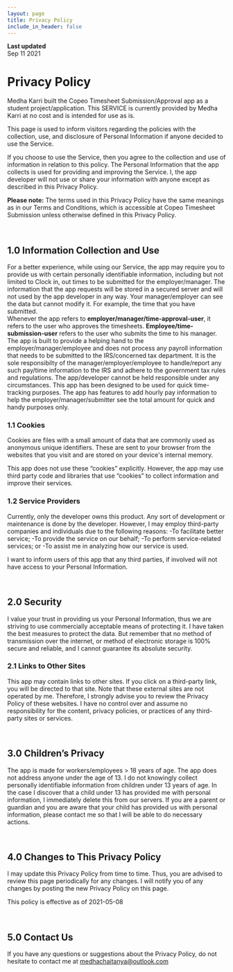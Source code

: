 ```yaml
---
layout: page
title: Privacy Policy
include_in_header: false
---
```


**Last updated**  
Sep 11 2021

# Privacy Policy
Medha Karri built the Copeo Timesheet Submission/Approval app as a student project/application. This SERVICE is currently provided by Medha Karri at no cost and is intended for use as is.

This page is used to inform visitors regarding the policies with the collection, use, and disclosure of Personal Information if anyone decided to use the Service.

If you choose to use the Service, then you agree to the collection and use of information in relation to this policy. The Personal Information that the app collects is used for providing and improving the Service. I, the app developer will not use or share your information with anyone except as described in this Privacy Policy.

**Please note:** The terms used in this Privacy Policy have the same meanings as in our Terms and Conditions, which is accessible at Copeo Timesheet Submission unless otherwise defined in this Privacy Policy.

<br>

## 1.0 Information Collection and Use
For a better experience, while using our Service, the app may require you to provide us with certain personally identifiable information, including but not limited to Clock in, out times to be submitted for the employer/manager. The information that the app requests will be stored in a secured server and will not used by the app developer in any way. Your manager/employer can see the data but cannot modify it. For example, the time that you have submitted. 
<br>
Whenever the app refers to **employer/manager/time-approval-user**, it refers to the user who approves the timesheets. **Employee/time-submission-user** refers to the user who submits the time to his manager. The app is built to provide a helping hand to the employer/manager/employee and does not process any payroll information that needs to be submitted to the IRS/concerned tax department. It is the sole responsibilty of the manager/employer/employee to handle/report any such pay/time information to the IRS and adhere to the government tax rules and regulations. The app/developer cannot be held responsible under any circumstances. This app has been designed to be used for quick time-tracking purposes. The app has features to add hourly pay information to help the employer/manager/submitter see the total amount for quick and handy purposes only.

### 1.1 Cookies
Cookies are files with a small amount of data that are commonly used as anonymous unique identifiers. These are sent to your browser from the websites that you visit and are stored on your device's internal memory.

This app does not use these “cookies” explicitly. However, the app may use third party code and libraries that use “cookies” to collect information and improve their services. 

### 1.2 Service Providers
Currently, only the developer owns this product. Any sort of development or maintenance is done by the developer. However, I may employ third-party companies and individuals due to the following reasons:
    -To facilitate better service;
    -To provide the service on our behalf;
    -To perform service-related services; or
    -To assist me in analyzing how our service is used.

I want to inform users of this app that any third parties, if involved will not have access to your Personal Information.

<br>

## 2.0 Security
I value your trust in providing us your Personal Information, thus we are striving to use commercially acceptable means of protecting it. I have taken the best measures to protect the data. But remember that no method of transmission over the internet, or method of electronic storage is 100% secure and reliable, and I cannot guarantee its absolute security.

### 2.1 Links to Other Sites
This app may contain links to other sites. If you click on a third-party link, you will be directed to that site. Note that these external sites are not operated by me. Therefore, I strongly advise you to review the Privacy Policy of these websites. I have no control over and assume no responsibility for the content, privacy policies, or practices of any third-party sites or services.

<br>

## 3.0 Children’s Privacy
The app is made for workers/employees > 18 years of age. The app does not address anyone under the age of 13. I do not knowingly collect personally identifiable information from children under 13 years of age. In the case I discover that a child under 13 has provided me with personal information, I immediately delete this from our servers. If you are a parent or guardian and you are aware that your child has provided us with personal information, please contact me so that I will be able to do necessary actions.

<br>

## 4.0 Changes to This Privacy Policy
I may update this Privacy Policy from time to time. Thus, you are advised to review this page periodically for any changes. I will notify you of any changes by posting the new Privacy Policy on this page.

This policy is effective as of 2021-05-08

<br>

## 5.0 Contact Us
If you have any questions or suggestions about the Privacy Policy, do not hesitate to contact me at medhachaitanya@outlook.com

